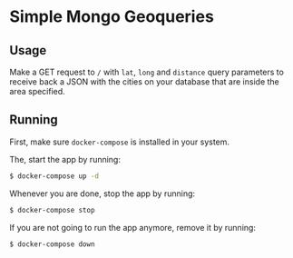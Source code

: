 # Simple Mongo Geoqueries

## Usage

Make a GET request to `/` with `lat`, `long` and `distance` query parameters to receive back a JSON with the cities on your database that are inside the area specified.

## Running

First, make sure `docker-compose` is installed in your system.

The, start the app by running:

```bash
$ docker-compose up -d
```

Whenever you are done, stop the app by running:

```bash
$ docker-compose stop
```

If you are not going to run the app anymore, remove it by running:

```bash
$ docker-compose down
```